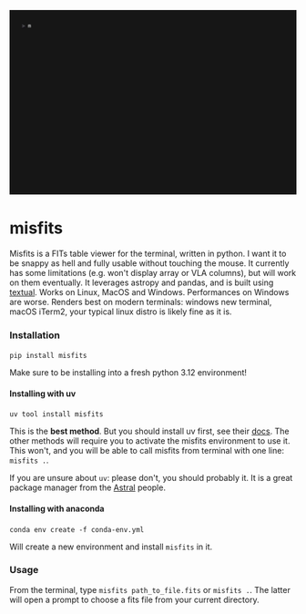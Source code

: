 
![misfits's interface](https://github.com/peppedilillo/misfits/blob/main/assets/misfits.gif?raw=true)

# misfits

Misfits is a FITs table viewer for the terminal, written in python.
I want it to be snappy as hell and fully usable without touching the mouse.
It currently has some limitations (e.g. won't display array or VLA columns), but will work on them eventually.
It leverages astropy and pandas, and is built using [textual](https://textual.textualize.io/).
Works on Linux, MacOS and Windows. Performances on Windows are worse.
Renders best on modern terminals: windows new terminal, macOS iTerm2, your typical linux distro is likely fine as it is.

### Installation

`pip install misfits`

Make sure to be installing into a fresh python 3.12 environment!

#### Installing with uv

`uv tool install misfits`

This is the **best method**. But you should install uv first, see their [docs](https://docs.astral.sh/uv/getting-started/installation/).
The other methods will require you to activate the misfits environment to use it.
This won't, and you will be able to call misfits from terminal with one line: `misfits .`.

If you are unsure about `uv`: please don't, you should probably it. 
It is a great package manager from the [Astral](https://astral.sh/) people.

#### Installing with anaconda

`conda env create -f conda-env.yml`

Will create a new environment and install `misfits` in it.

### Usage

From the terminal, type `misfits path_to_file.fits` or `misfits .`. 
The latter will open a prompt to choose a fits file from your current directory.
